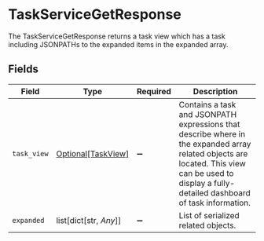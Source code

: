 # TaskServiceGetResponse

The TaskServiceGetResponse returns a task view which has a task including JSONPATHs to the expanded items in the expanded array.


## Fields

| Field                                                                                                                                                                                            | Type                                                                                                                                                                                             | Required                                                                                                                                                                                         | Description                                                                                                                                                                                      |
| ------------------------------------------------------------------------------------------------------------------------------------------------------------------------------------------------ | ------------------------------------------------------------------------------------------------------------------------------------------------------------------------------------------------ | ------------------------------------------------------------------------------------------------------------------------------------------------------------------------------------------------ | ------------------------------------------------------------------------------------------------------------------------------------------------------------------------------------------------ |
| `task_view`                                                                                                                                                                                      | [Optional[TaskView]](../../models/shared/taskview.md)                                                                                                                                            | :heavy_minus_sign:                                                                                                                                                                               | Contains a task and JSONPATH expressions that describe where in the expanded array related objects are located. This view can be used to display a fully-detailed dashboard of task information. |
| `expanded`                                                                                                                                                                                       | list[dict[str, *Any*]]                                                                                                                                                                           | :heavy_minus_sign:                                                                                                                                                                               | List of serialized related objects.                                                                                                                                                              |